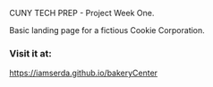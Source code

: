 CUNY TECH PREP - Project Week One.

Basic landing page for a fictious Cookie Corporation.

### Visit it at:
https://iamserda.github.io/bakeryCenter
